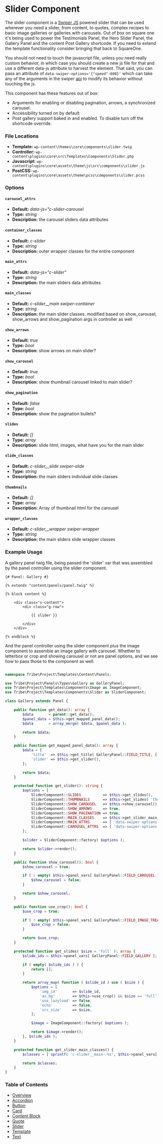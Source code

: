 #  Slider Component

The slider component is a [Swiper JS](http://idangero.us/swiper/) powered slider that can be used wherever you need a slider, from content, to quotes, complex recipes to basic image galleries or galleries with carousels. Out of box on square one it's being used to power the Testimonials Panel, the Hero Slider Panel, the Gallery Panel and the content Post Gallery shortcode. If you need to extend the template functionality consider bringing that back to SquareOne.

You should not need to touch the javascript file, unless you need really custom behavior, in which case you should create a new js file for that and use a different data-js attribute to harvest the element. That said, you can pass an attribute of `data-swiper-options='{"speed":600}'` which can take any of the arguments in the swiper [api](http://idangero.us/swiper/api/) to modify its behavior without touching the js.

This component has these features out of box:  

* Arguments for enabling or disabling pagination, arrows, a synchronized carousel.
* Accessibility turned on by default
* Post gallery support baked in and enabled. To disable turn off the shortcode override.

### File Locations

* **Template:** `wp-content\themes\core\components\slider.twig`
* **Controller:** `wp-content\plugins\core\src\Templates\Components\Slider.php`
* **Javascript:** `wp-content\plugins\core\assets\theme\js\src\components\slider.js`
* **PostCSS:** `wp-content\plugins\core\assets\theme\pcss\components\slider.pcss`

### Options

#### `carousel_attrs` 
* **Default:** _data-js="c-slider-carousel_ 
* **Type:** _string_ 
* **Description:** the carousel sliders data attributes
#### `container_classes` 
* **Default:** _c-slider_ 
* **Type:** _string_ 
* **Description:** outer wrapper classes for the entire component
#### `main_attrs` 
* **Default:** _data-js="c-slider"_ 
* **Type:** _string_ 
* **Description:** the main sliders data attributes
#### `main_classes` 
* **Default:** _c-slider__main swiper-container_ 
* **Type:** _string_ 
* **Description:** the main slider classes. modified based on show_carousel, show_arrows and show_pagination args in controller as well
#### `show_arrows` 
* **Default:** _true_ 
* **Type:** _bool_ 
* **Description:** show arrows on main slider?
#### `show_carousel` 
* **Default:** _true_ 
* **Type:** _bool_ 
* **Description:**  show thumbnail carousel linked to main slider?
#### `show_pagination` 
* **Default:** _false_ 
* **Type:** _bool_ 
* **Description:** show the pagination bullets?
#### `slides` 
* **Default:** _[]_ 
* **Type:** _array_ 
* **Description:** slide html, images, what have you for the main slider
#### `slide_classes` 
* **Default:** _c-slider__slide swiper-slide_ 
* **Type:** _string_ 
* **Description:** the main sliders individual slide classes
#### `thumbnails` 
* **Default:** _[]_ 
* **Type:** _array_ 
* **Description:** Array of thumbnail html for the carousel
#### `wrapper_classes` 
* **Default:** _c-slider__wrapper swiper-wrapper_ 
* **Type:** _string_ 
* **Description:** the main sliders slide wrapper classes

### Example Usage

A gallery panel twig file, being passed the 'slider' var that was assembled by the panel controller using the slider component.

```twig
{# Panel: Gallery #}

{% extends "content/panels/panel.twig" %}

{% block content %}

	<div class="s-content">
		<div class="g-row">

			{{ slider }}

		</div>
	</div>

{% endblock %}
```

And the panel controller using the slider component plus the image component to assemble an image gallery with carousel. Whether to letterbox or crop and showing carousel or not are panel options, and we see how to pass those to the component as well.

```php

namespace Tribe\Project\Templates\Content\Panels;

use Tribe\Project\Panels\Types\Gallery as GalleryPanel;
use Tribe\Project\Templates\Components\Image as ImageComponent;
use Tribe\Project\Templates\Components\Slider as SliderComponent;

class Gallery extends Panel {

	public function get_data(): array {
		$data       = parent::get_data();
		$panel_data = $this->get_mapped_panel_data();
		$data       = array_merge( $data, $panel_data );

		return $data;
	}

	public function get_mapped_panel_data(): array {
		$data = [
			'title'  => $this->get_title( GalleryPanel::FIELD_TITLE, [ 'section__title' ] ),
			'slider' => $this->get_slider(),
		];

		return $data;
	}

	protected function get_slider(): string {
		$options = [
			SliderComponent::SLIDES          => $this->get_slides(),
			SliderComponent::THUMBNAILS      => $this->get_slides( 'thumbnail' ),
			SliderComponent::SHOW_CAROUSEL   => $this->show_carousel(),
			SliderComponent::SHOW_ARROWS     => true,
			SliderComponent::SHOW_PAGINATION => true,
			SliderComponent::MAIN_CLASSES    => $this->get_slider_main_classes(),
			SliderComponent::MAIN_ATTRS      => [ 'data-swiper-options' => '{"speed":600}' ],
			SliderComponent::CAROUSEL_ATTRS  => [ 'data-swiper-options' => '{"speed":600}' ],
		];

		$slider = SliderComponent::factory( $options );

		return $slider->render();
	}

	public function show_carousel(): bool {
		$show_carousel = true;

		if ( ! empty( $this->panel_vars[ GalleryPanel::FIELD_CAROUSEL ] ) && $this->panel_vars[ GalleryPanel::FIELD_CAROUSEL ] == GalleryPanel::FIELD_CAROUSEL_HIDE ) {
			$show_carousel = false;
		}

		return $show_carousel;
	}

	public function use_crop(): bool {
		$use_crop = true;

		if ( ! empty( $this->panel_vars[ GalleryPanel::FIELD_IMAGE_TREATMENT ] ) && $this->panel_vars[ GalleryPanel::FIELD_IMAGE_TREATMENT ] == GalleryPanel::FIELD_IMAGE_TREATMENT_OPTION_LETTERBOX ) {
			$use_crop = false;
		}

		return $use_crop;
	}

	protected function get_slides( $size = 'full' ): array {
		$slide_ids = $this->panel_vars[ GalleryPanel::FIELD_GALLERY ];

		if ( empty( $slide_ids ) ) {
			return [];
		}

		return array_map( function ( $slide_id ) use ( $size ) {
			$options = [
				'img_id'       => $slide_id,
				'as_bg'        => $this->use_crop() && $size == 'full',
				'use_lazyload' => false,
				'echo'         => false,
				'src_size'     => $size,
			];

			$image = ImageComponent::factory( $options );

			return $image->render();
		}, $slide_ids );
	}

	protected function get_slider_main_classes() {
		$classes = [ sprintf( 'c-slider__main--%s', $this->panel_vars[ GalleryPanel::FIELD_IMAGE_TREATMENT ] ) ];

		return $classes;
	}
}

```

### Table of Contents

* [Overview](/docs/theme/components/README.md)
* [Accordion](/docs/theme/components/accordion.md)
* [Button](/docs/theme/components/button.md)
* [Card](/docs/theme/components/card.md)
* [Content Block](/docs/theme/components/content_block.md)
* [Quote](/docs/theme/components/quote.md)
* [Slider](/docs/theme/components/slider.md)
* [Template](/docs/theme/components/template.md)
* [Text](/docs/theme/components/text.md)

